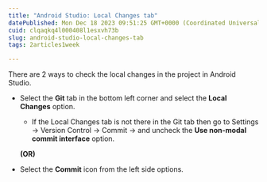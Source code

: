 ```yaml
---
title: "Android Studio: Local Changes tab"
datePublished: Mon Dec 18 2023 09:51:25 GMT+0000 (Coordinated Universal Time)
cuid: clqaqkq4l000408l1esxvh73b
slug: android-studio-local-changes-tab
tags: 2articles1week

---
```


There are 2 ways to check the local changes in the project in Android Studio.

* Select the **Git** tab in the bottom left corner and select the **Local Changes** option.
    
    * If the Local Changes tab is not there in the Git tab then go to Settings -&gt; Version Control -&gt; Commit -&gt; and uncheck the **Use non-modal commit interface** option.
        
    
    **(OR)**
    
* Select the **Commit** icon from the left side options.